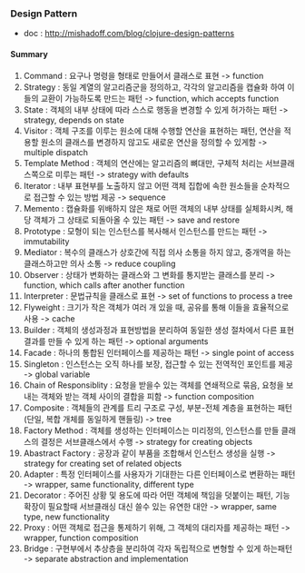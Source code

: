 ### Design Pattern
- doc : http://mishadoff.com/blog/clojure-design-patterns

#### Summary
1. Command : 요구나 명령을 형태로 만들어서 클래스로 표현 -> function
2. Strategy : 동일 계열의 알고리즘군을 정의하고, 각각의 알고리즘을 캡슐화 하여 이들의 교환이 가능하도록 만드는 패턴 -> function, which accepts function
3. State : 객체의 내부 상태에 따라 스스로 행동을 변경할 수 있게 허가하는 패턴 -> strategy, depends on state
4. Visitor : 객체 구조를 이루는 원소에 대해 수행할 연산을 표현하는 패턴, 연산을 적용할 원소의 클래스를 변경하지 않고도 새로운 연산을 정의할 수 있게함 -> multiple dispatch
5. Template Method : 객체의 연산에는 알고리즘의 뼈대만, 구체적 처리는 서브클래스쪽으로 미루는 패턴 -> strategy with defaults
6. Iterator : 내부 표현부를 노출하지 않고 어떤 객체 집합에 속한 원소들을 순차적으로 접근할 수 있는 방법 제공 -> sequence
7. Memento : 캡슐화를 위배하지 않은 채로 어떤 객체의 내부 상태를 실체화시켜, 해당 객체가 그 상태로 되돌아올 수 있는 패턴 -> save and restore
8. Prototype : 모형이 되는 인스턴스를 복사해서 인스턴스를 만드는 패턴 -> immutability
9. Mediator : 복수의 클래스가 상호간에 직접 의사 소통을 하지 않고, 중개역을 하는 클래스하고만 의사 소통 -> reduce coupling
10. Observer : 상태가 변화하는 클래스와 그 변화를 통지받는 클래스를 분리 -> function, which calls after another function
11. Interpreter : 문법규칙을 클래스로 표현 -> set of functions to process a tree
12. Flyweight : 크기가 작은 객체가 여러 개 있을 때, 공유를 통해 이들을 효율적으로 사용 -> cache
13. Builder : 객체의 생성과정과 표현방법을 분리하여 동일한 생성 절차에서 다른 표현 결과를 만들 수 있게 하는 패턴 -> optional arguments
14. Facade : 하나의 통합된 인터페이스를 제공하는 패턴 -> single point of access
15. Singleton : 인스턴스는 오직 하나를 보장, 접근할 수 있는 전역적인 포인트를 제공 -> global variable
16. Chain of Responsiblity : 요청을 받을수 있는 객체를 연쇄적으로 묶음, 요청을 보내는 객체와 받는 객체 사이의 결합을 피함 -> function composition
17. Composite : 객체들의 관계를 트리 구조로 구성, 부분-전체 계층을 표현하는 패턴(단일, 복합 개체를 동일하게 핸들링) -> tree
18. Factory Method : 객체를 생성하는 인터페이스는 미리정의, 인스턴스를 만들 클래스의 결정은 서브클래스에서 수행 -> strategy for creating objects
19. Abastract Factory : 공장과 같이 부품을 조합해서 인스턴스 생성을 실행 -> strategy for creating set of related objects
20. Adapter : 특정 인터페이스를 사용자가 기대한는 다른 인터페이스로 변환하는 패턴 -> wrapper, same functionality, different type
21. Decorator : 주어진 상황 및 용도에 따라 어떤 객체에 책임을 덧붙이는 패턴, 기능확장이 필요할때 서브클래싱 대신 쓸수 있는 유연한 대안 -> wrapper, same type, new functionality
22. Proxy : 어떤 객체로 접근을 통제하기 위해, 그 객체의 대리자를 제공하는 패턴 -> wrapper, function composition
23. Bridge : 구현부에서 추상층을 분리하여 각자 독립적으로 변형할 수 있게 하는패턴 -> separate abstraction and implementation
